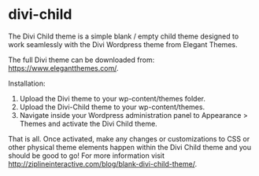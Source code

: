 # divi-child

The Divi Child theme is a simple blank / empty child theme designed to work seamlessly with the Divi Wordpress theme from Elegant Themes.  

The full Divi theme can be downloaded from: https://www.elegantthemes.com/. 

Installation:

1. Upload the Divi theme to your wp-content/themes folder. 
2. Upload the Divi-Child theme to your wp-content/themes.
3. Navigate inside your Wordpress administration panel to Appearance > Themes and activate the Divi Child theme.

That is all. Once activated, make any changes or customizations to CSS or other physical theme elements happen within the Divi Child theme and you should be good to go! For more information visit http://ziplineinteractive.com/blog/blank-divi-child-theme/.

